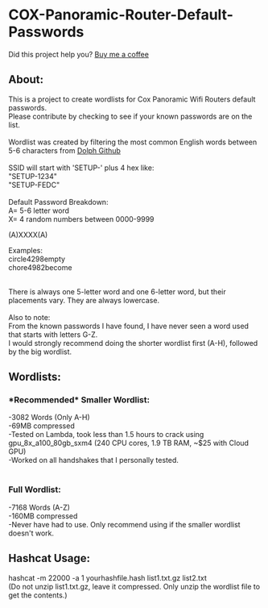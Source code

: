 # COX-Panoramic-Router-Default-Passwords

Did this project help you? <a href="https://buymeacoffee.com/rhettrhett1">Buy me a coffee</a>

<h2>About:</h2>
This is a project to create wordlists for Cox Panoramic Wifi Routers default passwords.<br>
Please contribute by checking to see if your known passwords are on the list.<br><br>
Wordlist was created by filtering the most common English words between 5-6 characters from <a href="https://github.com/dolph/dictionary/tree/master">Dolph Github</a><br><br>
SSID will start with 'SETUP-' plus 4 hex like:<br>
"SETUP-1234"<br>
"SETUP-FEDC"<br><br>
Default Password Breakdown:<br>
A= 5-6 letter word<br>
X= 4 random numbers between 0000-9999<br>

(A)XXXX(A)<br>

Examples:<br>
circle4298empty<br>
chore4982become<br><br>

There is always one 5-letter word and one 6-letter word, but their placements vary. They are always lowercase.<br><br>
Also to note:<br>
From the known passwords I have found, I have never seen a word used that starts with letters G-Z.<br>
I would strongly recommend doing the shorter wordlist first (A-H), followed by the big wordlist.<br>

<h2>Wordlists:</h2>
<h3><b>*Recommended*</b> Smaller Wordlist:</h3>
-3082 Words (Only A-H)<br>
-69MB compressed<br>
-Tested on Lambda, took less than 1.5 hours to crack using gpu_8x_a100_80gb_sxm4 (240 CPU cores, 1.9 TB RAM, ~$25 with Cloud GPU)<br>
-Worked on all handshakes that I personally tested.<br><br>
<h3>Full Wordlist:</h3>
-7168 Words (A-Z)<br>
-160MB compressed<br>
-Never have had to use. Only recommend using if the smaller wordlist doesn't work.<br>




<h2>Hashcat Usage:</h2>
hashcat -m 22000 -a 1 yourhashfile.hash list1.txt.gz list2.txt<br>
(Do not unzip list1.txt.gz, leave it compressed. Only unzip the wordlist file to get the contents.)
